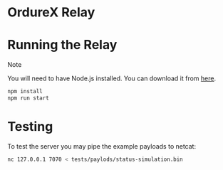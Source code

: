# OrdureX Relay

# Running the Relay

> [!Note]
> You will need to have Node.js installed. You can download it from [here](https://nodejs.org/en/download/).

```bash
npm install
npm run start
```

# Testing

To test the server you may pipe the example payloads to netcat:

```bash
nc 127.0.0.1 7070 < tests/paylods/status-simulation.bin
```
